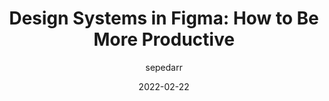 ---
author: sepedarr
date: 2022-02-22
publisher: uxdesigncc
tags:
  - design-systems
  - figma
  - productivity
target_url: https://uxdesign.cc/design-systems-in-figma-how-to-be-more-productive-435ff0460fde
title: "Design Systems in Figma: How to Be More Productive"
---